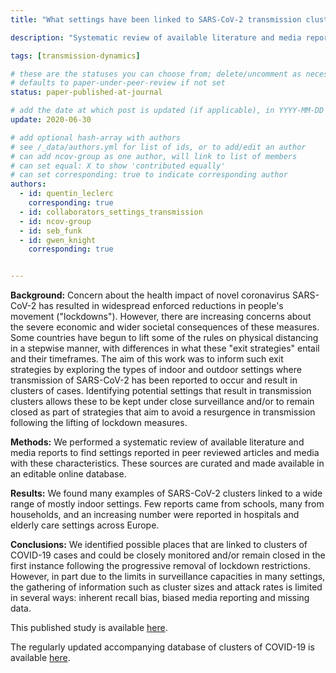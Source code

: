 ```yaml
---
title: "What settings have been linked to SARS-CoV-2 transmission clusters?"

description: "Systematic review of available literature and media reports to find clusters and extract settings type information."

tags: [transmission-dynamics] 

# these are the statuses you can choose from; delete/uncomment as necessary
# defaults to paper-under-peer-review if not set
status: paper-published-at-journal

# add the date at which post is updated (if applicable), in YYYY-MM-DD
update: 2020-06-30

# add optional hash-array with authors
# see /_data/authors.yml for list of ids, or to add/edit an author
# can add ncov-group as one author, will link to list of members
# can set equal: X to show 'contributed equally'
# can set corresponding: true to indicate corresponding author
authors:
  - id: quentin_leclerc
    corresponding: true
  - id: collaborators_settings_transmission
  - id: ncov-group
  - id: seb_funk
  - id: gwen_knight
    corresponding: true


---
```


**Background:** Concern about the health impact of novel coronavirus SARS-CoV-2 has resulted in widespread enforced reductions in people's movement ("lockdowns"). However, there are increasing concerns about the severe economic and wider societal consequences of these measures. Some countries have begun to lift some of the rules on physical distancing in a stepwise manner, with differences in what these "exit strategies" entail and their timeframes. The aim of this work was to inform such exit strategies by exploring the types of indoor and outdoor settings where transmission of SARS-CoV-2 has been reported to occur and result in clusters of cases. Identifying potential settings that result in transmission clusters allows these to be kept under close surveillance and/or to remain closed as part of strategies that aim to avoid a resurgence in transmission following the lifting of lockdown measures.

**Methods:** We performed a systematic review of available literature and media reports to find settings reported in peer reviewed articles and media with these characteristics. These sources are curated and made available in an editable online database.

**Results:** We found many examples of SARS-CoV-2 clusters linked to a wide range of mostly indoor settings. Few reports came from schools, many from households, and an increasing number were reported in hospitals and elderly care settings across Europe.

**Conclusions:** We identified possible places that are linked to clusters of COVID-19 cases and could be closely monitored and/or remain closed in the first instance following the progressive removal of lockdown restrictions. However, in part due to the limits in surveillance capacities in many settings, the gathering of information such as cluster sizes and attack rates is limited in several ways: inherent recall bias, biased media reporting and missing data.

This published study is available [here](https://wellcomeopenresearch.org/articles/5-83).

The regularly updated accompanying database of clusters of COVID-19 is available [here](https://docs.google.com/spreadsheets/d/16wtnHe4hM6I7TFHXVpLXY8R4GAUzAJ-7NWbKIVvsVuA).
